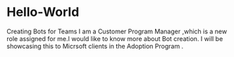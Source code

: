 # Hello-World
Creating Bots for Teams 
I am a Customer Program Manager ,which is a new role assigned for me.I would like to know more about Bot creation.
I will be showcasing this to Micrsoft clients in the Adoption Program .
